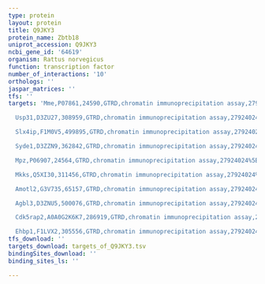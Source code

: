 ```yaml
---
type: protein
layout: protein
title: Q9JKY3
protein_name: Zbtb18
uniprot_accession: Q9JKY3
ncbi_gene_id: '64619'
organism: Rattus norvegicus
function: transcription factor
number_of_interactions: '10'
orthologs: ''
jaspar_matrices: ''
tfs: ''
targets: 'Mme,P07861,24590,GTRD,chromatin immunoprecipitation assay,27924024%5Buid%5D,No

  Usp31,D3ZU27,308959,GTRD,chromatin immunoprecipitation assay,27924024%5Buid%5D,No

  Slx4ip,F1M0V5,499895,GTRD,chromatin immunoprecipitation assay,27924024%5Buid%5D,No

  Syde1,D3ZZN9,362842,GTRD,chromatin immunoprecipitation assay,27924024%5Buid%5D,No

  Mpz,P06907,24564,GTRD,chromatin immunoprecipitation assay,27924024%5Buid%5D,No

  Mkks,Q5XI30,311456,GTRD,chromatin immunoprecipitation assay,27924024%5Buid%5D,No

  Amotl2,G3V735,65157,GTRD,chromatin immunoprecipitation assay,27924024%5Buid%5D,No

  Agbl3,D3ZNU5,500076,GTRD,chromatin immunoprecipitation assay,27924024%5Buid%5D,No

  Cdk5rap2,A0A0G2K6K7,286919,GTRD,chromatin immunoprecipitation assay,27924024%5Buid%5D,No

  Ehbp1,F1LVX2,305556,GTRD,chromatin immunoprecipitation assay,27924024%5Buid%5D,No'
tfs_download: ''
targets_download: targets_of_Q9JKY3.tsv
bindingSites_download: ''
binding_sites_ls: ''

---
```

